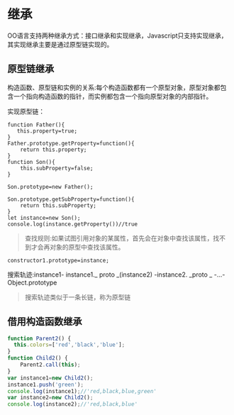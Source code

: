 # 继承
OO语言支持两种继承方式：接口继承和实现继承，Javascript只支持实现继承，其实现继承主要是通过原型链实现的。
## 原型链继承

构造函数、原型链和实例的关系:每个构造函数都有一个原型对象，原型对象都包含一个指向构造函数的指针，而实例都包含一个指向原型对象的内部指针。

实现原型链：
```
function Father(){
   this.property=true;
}
Father.prototype.getProperty=function(){
    return this.property;
}
function Son(){
    this.subProperty=false;
}

Son.prototype=new Father();

Son.prototype.getSubProperty=function(){
    return this.subProperty;
}
let instance=new Son();
console.log(instance.getProperty())//true
```
>查找规则:如果试图引用对象的某属性，首先会在对象中查找该属性，找不到才会再对象的原型中查找该属性。
```
constructor1.prototype=instance;
```
搜索轨迹:instance1- instance1._ proto _(instance2) -instance2. _proto _ -...-Object.prototype
>搜索轨迹类似于一条长链，称为原型链
## 借用构造函数继承
```javascript
function Parent2() {
  this.colors=['red','black','blue'];
}
function Child2() {
    Parent2.call(this);
}
var instance1=new Child2();
instance1.push('green');
console.log(instance1);//'red,black,blue,green'
var instance2=new Child2();
console.log(instance2);//'red,black,blue'
```
